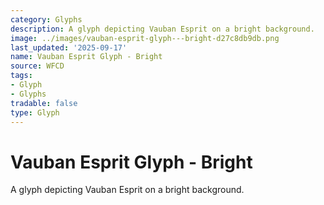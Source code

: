 ```yaml
---
category: Glyphs
description: A glyph depicting Vauban Esprit on a bright background.
image: ../images/vauban-esprit-glyph---bright-d27c8db9db.png
last_updated: '2025-09-17'
name: Vauban Esprit Glyph - Bright
source: WFCD
tags:
- Glyph
- Glyphs
tradable: false
type: Glyph
---
```


# Vauban Esprit Glyph - Bright

A glyph depicting Vauban Esprit on a bright background.

